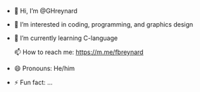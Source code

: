 - 👋 Hi, I’m @GHreynard
- 👀 I’m interested in coding, programming, and graphics design
- 🌱 I’m currently learning C-language
  
  📫 How to reach me: https://m.me/fbreynard
- 😄 Pronouns: He/him
- ⚡ Fun fact: ...

<!---
GHreynard/GHreynard is a ✨ special ✨ repository because its `README.md` (this file) appears on your GitHub profile.
You can click the Preview link to take a look at your changes.
--->
